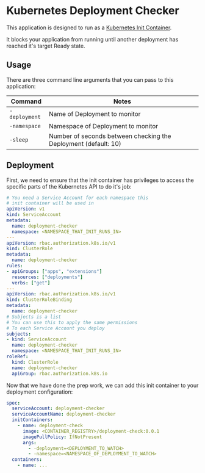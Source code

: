 # Kubernetes Deployment Checker

This application is designed to run as a [Kubernetes Init Container](https://kubernetes.io/docs/concepts/workloads/pods/init-containers/).

It blocks your application from running until another deployment has reached it's target Ready state.

## Usage

There are three command line arguments that you can pass to this application:

| Command       | Notes                                                           |
| ------------- | --------------------------------------------------------------- |
| `-deployment` | Name of Deployment to monitor                                   |
| `-namespace`  | Namespace of Deployment to monitor                              |
| `-sleep`      | Number of seconds between checking the Deployment (default: 10) |

## Deployment

First, we need to ensure that the init container has privileges to access the specific parts of the Kubernetes API to do it's job:

```yaml
# You need a Service Account for each namespace this
# init container will be used in
apiVersion: v1
kind: ServiceAccount
metadata:
  name: deployment-checker
  namespace: <NAMESPACE_THAT_INIT_RUNS_IN>
---
apiVersion: rbac.authorization.k8s.io/v1
kind: ClusterRole
metadata:
  name: deployment-checker
rules:
- apiGroups: ["apps", "extensions"]
  resources: ["deployments"]
  verbs: ["get"]
---
apiVersion: rbac.authorization.k8s.io/v1
kind: ClusterRoleBinding
metadata:
  name: deployment-checker
# Subjects is a list
# You can use this to apply the same permissions
# To each Service Account you deploy
subjects:
- kind: ServiceAccount
  name: deployment-checker
  namespace: <NAMESPACE_THAT_INIT_RUNS_IN>
roleRef:
  kind: ClusterRole
  name: deployment-checker
  apiGroup: rbac.authorization.k8s.io
```

Now that we have done the prep work, we can add this init container to your deployment configuration:

```yaml
spec:
  serviceAccount: deployment-checker
  serviceAccountName: deployment-checker
  initContainers:
	- name: deployment-check
	  image: <CONTAINER_REGISTRY>/deployment-check:0.0.1
	  imagePullPolicy: IfNotPresent
	  args:
		- -deployment=<DEPLOYMENT_TO_WATCH>
		- -namespace=<NAMESPACE_OF_DEPLOYMENT_TO_WATCH>
  containers:
	- name: ...
```
